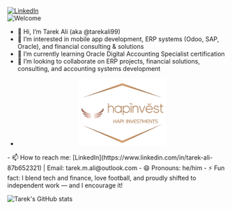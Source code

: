 [![LinkedIn](https://img.shields.io/badge/LinkedIn-Profile-blue?logo=linkedin)](https://www.linkedin.com/in/tarek-ali-87b652321)  
![Welcome](https://img.shields.io/badge/Welcome-Bienvenido%20!-%23ffb347)

- 👋 Hi, I’m Tarek Ali (aka @tarekali99)  
- 👀 I’m interested in mobile app development, ERP systems (Odoo, SAP, Oracle), and financial consulting & solutions  
- 🌱 I’m currently learning Oracle Digital Accounting Specialist certification  
- 💞️ I’m looking to collaborate on ERP projects, financial solutions, consulting, and accounting systems development
- <p align="center">
  <img src="https://github.com/tarekali99/tarekali99/blob/main/PIC27.png" width="200" alt="Tarek Ali Profile Picture"/>
</p> 
- 📫 How to reach me: [LinkedIn](https://www.linkedin.com/in/tarek-ali-87b652321) | Email: tarek.m.ali@outlook.com  
- 😄 Pronouns: he/him  
- ⚡ Fun fact: I blend tech and finance, love football, and proudly shifted to independent work — and I encourage it!

![Tarek's GitHub stats](https://github-readme-stats.vercel.app/api?username=tarekali99&show_icons=true&theme=default)
